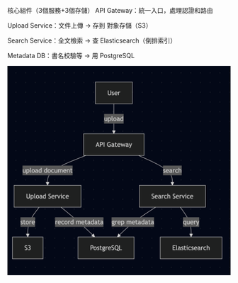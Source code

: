 核心組件（3個服務+3個存儲）
API Gateway：統一入口，處理認證和路由

Upload Service：文件上傳 → 存到 對象存儲（S3）

Search Service：全文檢索 → 查 Elasticsearch（倒排索引）

Metadata DB：書名校驗等 → 用 PostgreSQL

![描述图片的文字](pic.png)